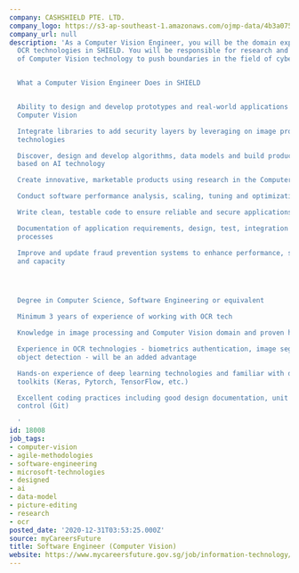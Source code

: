 ```yaml
---
company: CASHSHIELD PTE. LTD.
company_logo: https://s3-ap-southeast-1.amazonaws.com/ojmp-data/4b3a075b52dee885a88194293cbc0637/cashshield.jpg
company_url: null
description: 'As a Computer Vision Engineer, you will be the domain expert to develop
  OCR technologies in SHIELD. You will be responsible for research and implementation
  of Computer Vision technology to push boundaries in the field of cybersecurity.


  What a Computer Vision Engineer Does in SHIELD


  Ability to design and develop prototypes and real-world applications related to
  Computer Vision

  Integrate libraries to add security layers by leveraging on image processing / OCR
  technologies

  Discover, design and develop algorithms, data models and build products and solutions
  based on AI technology

  Create innovative, marketable products using research in the Computer Vision field

  Conduct software performance analysis, scaling, tuning and optimization

  Write clean, testable code to ensure reliable and secure applications

  Documentation of application requirements, design, test, integration and other related
  processes

  Improve and update fraud prevention systems to enhance performance, scalability
  and capacity




  Degree in Computer Science, Software Engineering or equivalent

  Minimum 3 years of experience of working with OCR tech

  Knowledge in image processing and Computer Vision domain and proven history of implementation

  Experience in OCR technologies - biometrics authentication, image segmentation,
  object detection - will be an added advantage

  Hands-on experience of deep learning technologies and familiar with deep learning
  toolkits (Keras, Pytorch, TensorFlow, etc.)

  Excellent coding practices including good design documentation, unit testing, source
  control (Git)

  '
id: 18008
job_tags:
- computer-vision
- agile-methodologies
- software-engineering
- microsoft-technologies
- designed
- ai
- data-model
- picture-editing
- research
- ocr
posted_date: '2020-12-31T03:53:25.000Z'
source: myCareersFuture
title: Software Engineer (Computer Vision)
website: https://www.mycareersfuture.gov.sg/job/information-technology/software-engineer-cashshield-23045e87833f003cdfafed93f4a1c5e6
---
```

